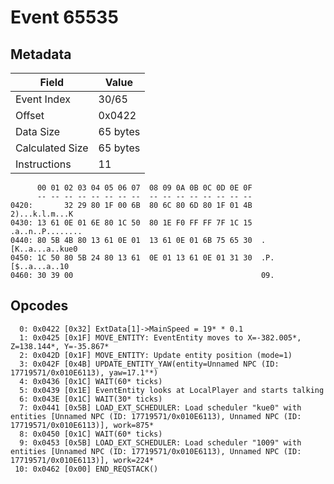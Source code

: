 # Event 65535

## Metadata

| Field           | Value    |
|-----------------|----------|
| Event Index     | 30/65    |
| Offset          | 0x0422   |
| Data Size       | 65 bytes |
| Calculated Size | 65 bytes |
| Instructions    | 11       |

```
      00 01 02 03 04 05 06 07  08 09 0A 0B 0C 0D 0E 0F
      -- -- -- -- -- -- -- --  -- -- -- -- -- -- -- --
0420:       32 29 80 1F 00 6B  80 6C 80 6D 80 1F 01 4B    2)...k.l.m...K
0430: 13 61 0E 01 6E 80 1C 50  80 1E F0 FF FF 7F 1C 15  .a..n..P........
0440: 80 5B 4B 80 13 61 0E 01  13 61 0E 01 6B 75 65 30  .[K..a...a..kue0
0450: 1C 50 80 5B 24 80 13 61  0E 01 13 61 0E 01 31 30  .P.[$..a...a..10
0460: 30 39 00                                          09.             
```

## Opcodes

```
  0: 0x0422 [0x32] ExtData[1]->MainSpeed = 19* * 0.1
  1: 0x0425 [0x1F] MOVE_ENTITY: EventEntity moves to X=-382.005*, Z=138.144*, Y=-35.867*
  2: 0x042D [0x1F] MOVE_ENTITY: Update entity position (mode=1)
  3: 0x042F [0x4B] UPDATE_ENTITY_YAW(entity=Unnamed NPC (ID: 17719571/0x010E6113), yaw=17.1°*)
  4: 0x0436 [0x1C] WAIT(60* ticks)
  5: 0x0439 [0x1E] EventEntity looks at LocalPlayer and starts talking
  6: 0x043E [0x1C] WAIT(30* ticks)
  7: 0x0441 [0x5B] LOAD_EXT_SCHEDULER: Load scheduler "kue0" with entities [Unnamed NPC (ID: 17719571/0x010E6113), Unnamed NPC (ID: 17719571/0x010E6113)], work=875*
  8: 0x0450 [0x1C] WAIT(60* ticks)
  9: 0x0453 [0x5B] LOAD_EXT_SCHEDULER: Load scheduler "1009" with entities [Unnamed NPC (ID: 17719571/0x010E6113), Unnamed NPC (ID: 17719571/0x010E6113)], work=224*
 10: 0x0462 [0x00] END_REQSTACK()
```
